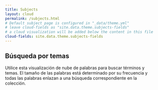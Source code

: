```yaml
---
title: Subjects
layout: cloud
permalink: /subjects.html
# Default subject page is configured in "_data/theme.yml"
# leave cloud-fields as "site.data.theme.subjects-fields"
# a cloud visualization will be added below the content in this file
cloud-fields: site.data.theme.subjects-fields
---
```


## Búsqueda por temas

Utilice esta visualización de nube de palabras para buscar términos y temas. El tamaño de las palabras está determinado por su frecuencia y todas las palabras enlazan a una búsqueda correspondiente en la colección.
